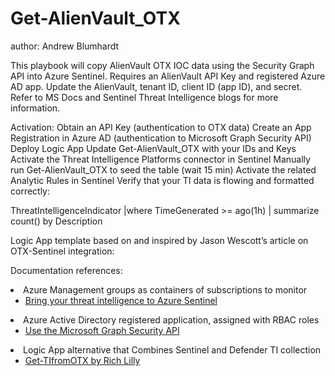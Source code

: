 # Get-AlienVault_OTX
author: Andrew Blumhardt

This playbook will copy AlienVault OTX IOC data using the Security Graph API into Azure Sentinel. Requires an AlienVault API Key and registered Azure AD app. Update the AlienVault, tenant ID, client ID (app ID), and secret. Refer to MS Docs and Sentinel Threat Intelligence blogs for more information.

Activation:
Obtain an API Key (authentication to OTX data)
Create an App Registration in Azure AD (authentication to Microsoft Graph Security API)
Deploy Logic App
Update Get-AlienVault_OTX with your IDs and Keys
Activate the Threat Intelligence Platforms connector in Sentinel
Manually run Get-AlienVault_OTX to seed the table (wait 15 min)
Activate the related Analytic Rules in Sentinel
Verify that your TI data is flowing and formatted correctly:

ThreatIntelligenceIndicator
|where TimeGenerated >= ago(1h) | summarize count() by Description

Logic App template based on and inspired by Jason Wescott’s article on OTX-Sentinel integration: 

Documentation references:

<li>Azure Management groups as containers of subscriptions to monitor
<ul>
<li><a href="https://techcommunity.microsoft.com/t5/azure-sentinel/bring-your-threat-intelligence-to-azure-sentinel/ba-p/1167546" target="_blank" rel="noopener">Bring your threat intelligence to Azure Sentinel</a></li>
</ul>
</li>
<li>Azure Active Directory registered application, assigned with RBAC roles
<ul>
<li><a href="https://docs.microsoft.com/graph/api/resources/security-api-overview" target="_blank" rel="noopener">Use the Microsoft Graph Security API</a></li>
</ul>
</li>
</li>
<li>Logic App alternative that Combines Sentinel and Defender TI collection
<ul>
<li><a href="https://github.com/richlilly2004/Azure-Sentinel/tree/master/Playbooks/Get-TIfromOTX" target="_blank" rel="noopener">Get-TIfromOTX by Rich Lilly</a></li>
</ul>
</li>